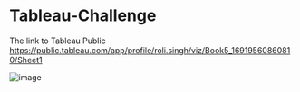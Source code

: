 # Tableau-Challenge
The link to Tableau Public https://public.tableau.com/app/profile/roli.singh/viz/Book5_16919560860810/Sheet1

![image](https://github.com/rolisingh10/Tableau-Challenge/assets/128007832/cd39078d-1b92-4b07-a3d4-a57474d43e45)

